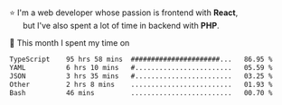 ⭐ I'm a web developer whose passion is frontend with <b>React</b>,<br/>
&nbsp; &nbsp; &nbsp; but I've also spent a lot of time in backend with <b>PHP</b>.

📅 This month I spent my time on

<!--START_SECTION:waka-->

```txt
TypeScript    95 hrs 58 mins  ######################...   86.95 %
YAML          6 hrs 10 mins   #........................   05.59 %
JSON          3 hrs 35 mins   #........................   03.25 %
Other         2 hrs 8 mins    .........................   01.93 %
Bash          46 mins         .........................   00.70 %
```

<!--END_SECTION:waka-->
